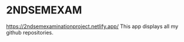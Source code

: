 # 2NDSEMEXAM

https://2ndsemexaminationproject.netlify.app/
This app displays all my github repositories.
